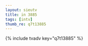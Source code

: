 ```yaml
--- 
layout: sieutv
title: in 3885
tags: [intv]
thumb_re: q7t13885
---
```

{% include tvadv key="q7t13885" %} 
